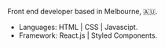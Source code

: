 Front end developer based in Melbourne, 🇦🇺. 
- Languages: HTML | CSS | Javascipt.
- Framework: React.js | Styled Components.

<!---
LUAI-SH/LUAI-SH is a ✨ special ✨ repository because its `README.md` (this file) appears on your GitHub profile.
You can click the Preview link to take a look at your changes.
--->
